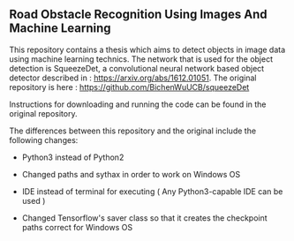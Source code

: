 ## Road Obstacle Recognition Using Images And Machine Learning

This repository contains a thesis which aims to detect objects in image data using machine learning technics. The network that is used for the object detection is SqueezeDet, a convolutional neural network based object detector described in : https://arxiv.org/abs/1612.01051. The original repository is here : https://github.com/BichenWuUCB/squeezeDet


Instructions for downloading and running the code can be found in the original repository.


The differences between this repository and the original include the following changes:

- Python3 instead of Python2


- Changed paths and sythax in order to work on Windows OS


- IDE instead of terminal for executing ( Any Python3-capable IDE can be used )


- Changed Tensorflow's saver class so that it creates the checkpoint paths correct for Windows OS

